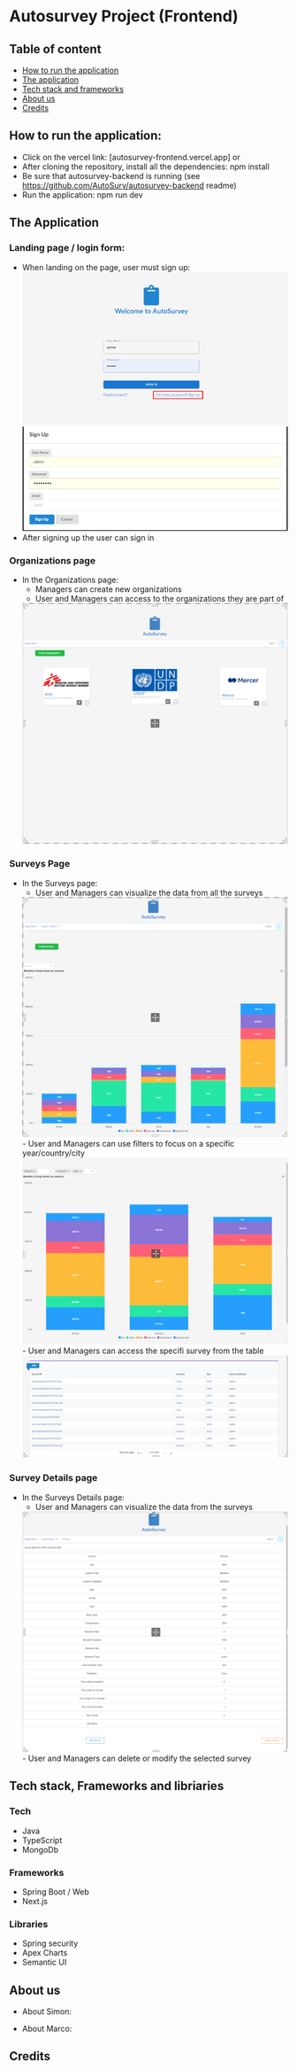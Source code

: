 # Autosurvey Project (Frontend)

##  Table of content
- [How to run the application](#how-to-run-the-application)
- [The application](#the-application)
- [Tech stack and frameworks](#tech-stack-and-frameworks)
- [About us](#about-us)
- [Credits](#credits)

## How to run the application:
- Click on the vercel link: [autosurvey-frontend.vercel.app]
  or
- After cloning the repository, install all the dependencies: npm install
- Be sure that autosurvey-backend is running (see https://github.com/AutoSurv/autosurvey-backend readme)
- Run the application: npm run dev

## The Application

### Landing page / login form:
- When landing on the page, user must sign up:
  <img src="assets/login.png">
  <img src="assets/signUp.png">
- After signing up the user can sign in

### Organizations page
- In the Organizations page:
  - Managers can create new organizations
  - User and Managers can access to the organizations they are part of
  <img src="assets/organizations.png">

### Surveys Page
- In the Surveys page:
  - User and Managers can visualize the data from all the surveys
  <img src="assets/surveysGraph.png">
  - User and Managers can use filters to focus on a specific year/country/city
  <img src="assets/graphNfilters.png">
  - User and Managers can access the specifi survey from the table
  <img src="assets/surveysTable.png">

### Survey Details page
- In the Surveys Details page:
  - User and Managers can visualize the data from the surveys
  <img src="assets/surveyDetails.png">
  - User and Managers can delete or modify the selected survey

## Tech stack, Frameworks and libriaries
### Tech
  - Java
  - TypeScript
  - MongoDb

### Frameworks
  - Spring Boot / Web
  - Next.js 

### Libraries
  - Spring security
  - Apex Charts 
  - Semantic UI 

## About us
  - About Simon:


  - About Marco:

  
## Credits
